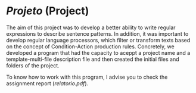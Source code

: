 # *Projeto* (Project)

The aim of this project was to develop a better ability to write regular expressions to describe sentence patterns. In addition, it was important to develop regular language processors, which filter or transform texts based on the concept of Condition-Action production rules. Concretely, we developed a program that had the capacity to aceppt a project name and a template-multi-file description file and then created the initial files and folders of the project.

To know how to work with this program, I advise you to check the assignment report (*relatorio.pdf*).
